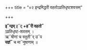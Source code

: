 +++
title = "०२ इन्द्रमिद्धरी वहतोऽप्रतिधृष्टशवसम्"

+++

**इ᳓न्द्रम्** इ᳓द् **+ह᳓री वहतो᳓**  
ऽप्रतिधृष्ट-शवसम् ।  
ऋ᳓षीणां च स्तुती᳓र् उ᳓प  
**यज्ञं᳓** च मा᳓नुषाणाम् ॥
